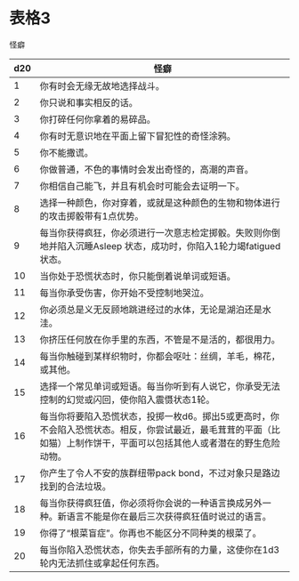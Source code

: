 # 表格3

怪癖

<table>
<thead>
<tr class="header">
<th>d20</th>
<th>怪癖</th>
</tr>
</thead>
<tbody>
<tr class="odd">
<td>1</td>
<td>你有时会无缘无故地选择战斗。</td>
</tr>
<tr class="even">
<td>2</td>
<td>你只说和事实相反的话。</td>
</tr>
<tr class="odd">
<td>3</td>
<td>你打碎任何你拿着的易碎品。</td>
</tr>
<tr class="even">
<td>4</td>
<td>你有时无意识地在平面上留下冒犯性的奇怪涂鸦。</td>
</tr>
<tr class="odd">
<td>5</td>
<td>你不能撒谎。</td>
</tr>
<tr class="even">
<td>6</td>
<td>你做普通，不色的事情时会发出奇怪的，高潮的声音。</td>
</tr>
<tr class="odd">
<td>7</td>
<td>你相信自己能飞，并且有机会时可能会去证明一下。</td>
</tr>
<tr class="even">
<td>8</td>
<td>选择一种颜色，你对穿着，或就是这种颜色的生物和物体进行的攻击掷骰带有1点优势。</td>
</tr>
<tr class="odd">
<td>9</td>
<td>每当你获得疯狂，你必须进行一次意志检定掷骰。失败则你倒地并陷入沉睡Asleep
状态，成功时，你陷入1轮力竭fatigued 状态。</td>
</tr>
<tr class="even">
<td>10</td>
<td>当你处于恐慌状态时，你只能倒着说单词或短语。</td>
</tr>
<tr class="odd">
<td>11</td>
<td>每当你承受伤害，你开始不受控制地哭泣。</td>
</tr>
<tr class="even">
<td>12</td>
<td>你必须总是义无反顾地跳进经过的水体，无论是湖泊还是水洼。</td>
</tr>
<tr class="odd">
<td>13</td>
<td>你挤压任何放在你手里的东西，不管是不是活的，都很用力。</td>
</tr>
<tr class="even">
<td>14</td>
<td>每当你触碰到某样织物时，你都会呕吐：丝绸，羊毛，棉花，或其他。</td>
</tr>
<tr class="odd">
<td>15</td>
<td>选择一个常见单词或短语。每当你听到有人说它，你承受无法控制的幻觉或闪回，使你陷入震慑状态1轮。</td>
</tr>
<tr class="even">
<td>16</td>
<td>每当你将要陷入恐慌状态，投掷一枚d6。掷出5或更高时，你不会陷入恐慌状态。相反，你尝试最近，最毛茸茸的平面（比如猫）上制作饼干，平面可以包括其他人或者潜在的野生危险动物。</td>
</tr>
<tr class="odd">
<td>17</td>
<td>你产生了令人不安的族群纽带pack
bond，不过对象只是路边找到的合法垃圾。</td>
</tr>
<tr class="even">
<td>18</td>
<td>每当你获得疯狂值，你必须将你会说的一种语言换成另外一种。新语言不能是你在最后三次获得疯狂值时说过的语言。</td>
</tr>
<tr class="odd">
<td>19</td>
<td>你得了“根菜盲症”。你再也不能区分不同种类的根菜了。</td>
</tr>
<tr class="even">
<td>20</td>
<td>每当你陷入恐慌状态，你失去手部所有的力量，这使你在1d3轮内无法抓住或拿起任何东西。</td>
</tr>
</tbody>
</table>
